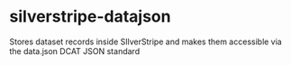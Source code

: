 # silverstripe-datajson
Stores dataset records inside SIlverStripe and makes them accessible via the data.json DCAT JSON standard
